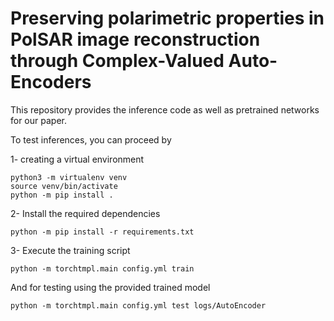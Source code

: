 # Preserving polarimetric properties in PolSAR image reconstruction through Complex-Valued Auto-Encoders

This repository provides the inference code as well as pretrained networks for our paper.

To test inferences, you can proceed by

1- creating a virtual environment

```
python3 -m virtualenv venv
source venv/bin/activate
python -m pip install .
```

2- Install the required dependencies

```
python -m pip install -r requirements.txt
```

3- Execute the training script

```
python -m torchtmpl.main config.yml train
```

And for testing using the provided trained model

```
python -m torchtmpl.main config.yml test logs/AutoEncoder
```
